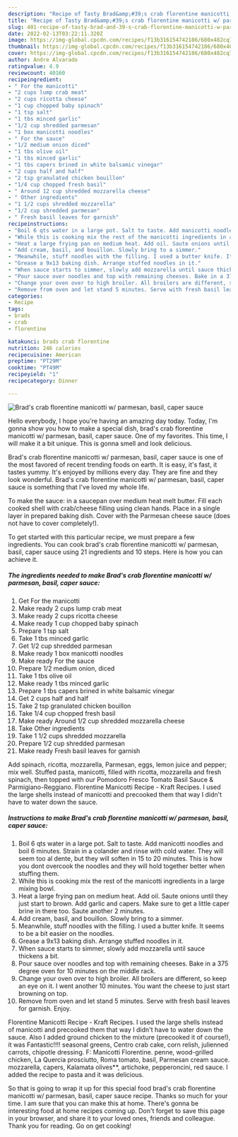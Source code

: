 ```yaml
---
description: "Recipe of Tasty Brad&amp;#39;s crab florentine manicotti w/ parmesan, basil, caper sauce"
title: "Recipe of Tasty Brad&amp;#39;s crab florentine manicotti w/ parmesan, basil, caper sauce"
slug: 401-recipe-of-tasty-brad-and-39-s-crab-florentine-manicotti-w-parmesan-basil-caper-sauce
date: 2022-02-13T03:22:11.320Z
image: https://img-global.cpcdn.com/recipes/f13b316154742186/680x482cq70/brads-crab-florentine-manicotti-w-parmesan-basil-caper-sauce-recipe-main-photo.jpg
thumbnail: https://img-global.cpcdn.com/recipes/f13b316154742186/680x482cq70/brads-crab-florentine-manicotti-w-parmesan-basil-caper-sauce-recipe-main-photo.jpg
cover: https://img-global.cpcdn.com/recipes/f13b316154742186/680x482cq70/brads-crab-florentine-manicotti-w-parmesan-basil-caper-sauce-recipe-main-photo.jpg
author: Andre Alvarado
ratingvalue: 4.9
reviewcount: 40160
recipeingredient:
- " For the manicotti"
- "2 cups lump crab meat"
- "2 cups ricotta cheese"
- "1 cup chopped baby spinach"
- "1 tsp salt"
- "1 tbs minced garlic"
- "1/2 cup shredded parmesan"
- "1 box manicotti noodles"
- " For the sauce"
- "1/2 medium onion diced"
- "1 tbs olive oil"
- "1 tbs minced garlic"
- "1 tbs capers brined in white balsamic vinegar"
- "2 cups half and half"
- "2 tsp granulated chicken bouillon"
- "1/4 cup chopped fresh basil"
- " Around 12 cup shredded mozzarella cheese"
- " Other ingredients"
- "1 1/2 cups shredded mozzarella"
- "1/2 cup shredded parmesan"
- " Fresh basil leaves for garnish"
recipeinstructions:
- "Boil 6 qts water in a large pot. Salt to taste. Add manicotti noodles and boil 6 minutes. Strain in a colander and rinse with cold water. They will seem too al dente, but they will soften in 15 to 20 minutes. This is how you dont overcook the noodles and they will hold together better when stuffing them."
- "While this is cooking mix the rest of the manicotti ingredients in a large mixing bowl."
- "Heat a large frying pan on medium heat. Add oil. Saute onions until they just start to brown. Add garlic and capers. Make sure to get a little caper brine in there too. Saute another 2 minutes."
- "Add cream, basil, and bouillon. Slowly bring to a simmer."
- "Meanwhile, stuff noodles with the filling. I used a butter knife. It seems to be a bit easier on the noodles."
- "Grease a 9x13 baking dish. Arrange stuffed noodles in it."
- "When sauce starts to simmer, slowly add mozzarella until sauce thickens a bit."
- "Pour sauce over noodles and top with remaining cheeses. Bake in a 375 degree oven for 10 minutes on the middle rack."
- "Change your oven over to high broiler. All broilers are different, so keep an eye on it. I went another 10 minutes. You want the cheese to just start browning on top."
- "Remove from oven and let stand 5 minutes. Serve with fresh basil leaves for garnish. Enjoy."
categories:
- Recipe
tags:
- brads
- crab
- florentine

katakunci: brads crab florentine 
nutrition: 246 calories
recipecuisine: American
preptime: "PT29M"
cooktime: "PT49M"
recipeyield: "1"
recipecategory: Dinner

---
```



![Brad&#39;s crab florentine manicotti w/ parmesan, basil, caper sauce](https://img-global.cpcdn.com/recipes/f13b316154742186/680x482cq70/brads-crab-florentine-manicotti-w-parmesan-basil-caper-sauce-recipe-main-photo.jpg)

Hello everybody, I hope you're having an amazing day today. Today, I'm gonna show you how to make a special dish, brad&#39;s crab florentine manicotti w/ parmesan, basil, caper sauce. One of my favorites. This time, I will make it a bit unique. This is gonna smell and look delicious.

Brad&#39;s crab florentine manicotti w/ parmesan, basil, caper sauce is one of the most favored of recent trending foods on earth. It is easy, it's fast, it tastes yummy. It's enjoyed by millions every day. They are fine and they look wonderful. Brad&#39;s crab florentine manicotti w/ parmesan, basil, caper sauce is something that I've loved my whole life.

To make the sauce: in a saucepan over medium heat melt butter. Fill each cooked shell with crab/cheese filling using clean hands. Place in a single layer in prepared baking dish. Cover with the Parmesan cheese sauce (does not have to cover completely!).


To get started with this particular recipe, we must prepare a few ingredients. You can cook brad&#39;s crab florentine manicotti w/ parmesan, basil, caper sauce using 21 ingredients and 10 steps. Here is how you can achieve it.

<!--inarticleads1-->

##### The ingredients needed to make Brad&#39;s crab florentine manicotti w/ parmesan, basil, caper sauce:

1. Get  For the manicotti
1. Make ready 2 cups lump crab meat
1. Make ready 2 cups ricotta cheese
1. Make ready 1 cup chopped baby spinach
1. Prepare 1 tsp salt
1. Take 1 tbs minced garlic
1. Get 1/2 cup shredded parmesan
1. Make ready 1 box manicotti noodles
1. Make ready  For the sauce
1. Prepare 1/2 medium onion, diced
1. Take 1 tbs olive oil
1. Make ready 1 tbs minced garlic
1. Prepare 1 tbs capers brined in white balsamic vinegar
1. Get 2 cups half and half
1. Take 2 tsp granulated chicken bouillon
1. Take 1/4 cup chopped fresh basil
1. Make ready  Around 1/2 cup shredded mozzarella cheese
1. Take  Other ingredients
1. Take 1 1/2 cups shredded mozzarella
1. Prepare 1/2 cup shredded parmesan
1. Make ready  Fresh basil leaves for garnish


Add spinach, ricotta, mozzarella, Parmesan, eggs, lemon juice and pepper; mix well. Stuffed pasta, manicotti, filled with ricotta, mozzarella and fresh spinach, then topped with our Pomodoro Fresco Tomato Basil Sauce &amp; Parmigiano-Reggiano. Florentine Manicotti Recipe - Kraft Recipes. I used the large shells instead of manicotti and precooked them that way I didn&#39;t have to water down the sauce. 

<!--inarticleads2-->

##### Instructions to make Brad&#39;s crab florentine manicotti w/ parmesan, basil, caper sauce:

1. Boil 6 qts water in a large pot. Salt to taste. Add manicotti noodles and boil 6 minutes. Strain in a colander and rinse with cold water. They will seem too al dente, but they will soften in 15 to 20 minutes. This is how you dont overcook the noodles and they will hold together better when stuffing them.
1. While this is cooking mix the rest of the manicotti ingredients in a large mixing bowl.
1. Heat a large frying pan on medium heat. Add oil. Saute onions until they just start to brown. Add garlic and capers. Make sure to get a little caper brine in there too. Saute another 2 minutes.
1. Add cream, basil, and bouillon. Slowly bring to a simmer.
1. Meanwhile, stuff noodles with the filling. I used a butter knife. It seems to be a bit easier on the noodles.
1. Grease a 9x13 baking dish. Arrange stuffed noodles in it.
1. When sauce starts to simmer, slowly add mozzarella until sauce thickens a bit.
1. Pour sauce over noodles and top with remaining cheeses. Bake in a 375 degree oven for 10 minutes on the middle rack.
1. Change your oven over to high broiler. All broilers are different, so keep an eye on it. I went another 10 minutes. You want the cheese to just start browning on top.
1. Remove from oven and let stand 5 minutes. Serve with fresh basil leaves for garnish. Enjoy.


Florentine Manicotti Recipe - Kraft Recipes. I used the large shells instead of manicotti and precooked them that way I didn&#39;t have to water down the sauce. Also I added ground chicken to the mixture (precooked it of course!), it was Fantastic!!!! seasonal greens, Centro crab cake, corn relish, julienned carrots, chipotle dressing. F: Manicotti Florentine. penne, wood-grilled chicken, La Quercia prosciutto, Roma tomato, basil, Parmesan cream sauce. mozzarella, capers, Kalamata olives**, artichoke, pepperoncini, red sauce. I added the recipe to pasta and it was delicious. 

So that is going to wrap it up for this special food brad&#39;s crab florentine manicotti w/ parmesan, basil, caper sauce recipe. Thanks so much for your time. I am sure that you can make this at home. There's gonna be interesting food at home recipes coming up. Don't forget to save this page in your browser, and share it to your loved ones, friends and colleague. Thank you for reading. Go on get cooking!
